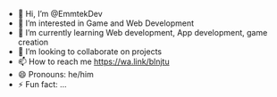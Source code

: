 - 👋 Hi, I’m @EmmtekDev
- 👀 I’m interested in Game and Web Development
- 🌱 I’m currently learning Web development, App development, game creation
- 💞️ I’m looking to collaborate on projects
- 📫 How to reach me https://wa.link/blnjtu
- 😄 Pronouns: he/him
- ⚡ Fun fact: ...

<!---
EmmtekDev/EmmtekDev is a ✨ special ✨ repository because its `README.md` (this file) appears on your GitHub profile.
You can click the Preview link to take a look at your changes.
--->
